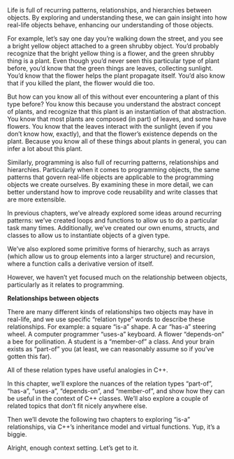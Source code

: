 Life is full of recurring patterns, relationships, and hierarchies between objects. By exploring and understanding these, we can gain insight into how real-life objects behave, enhancing our understanding of those objects.

For example, let’s say one day you’re walking down the street, and you see a bright yellow object attached to a green shrubby object. You’d probably recognize that the bright yellow thing is a flower, and the green shrubby thing is a plant. Even though you’d never seen this particular type of plant before, you’d know that the green things are leaves, collecting sunlight. You’d know that the flower helps the plant propagate itself. You’d also know that if you killed the plant, the flower would die too.

But how can you know all of this without ever encountering a plant of this type before? You know this because you understand the abstract concept of plants, and recognize that this plant is an instantiation of that abstraction. You know that most plants are composed (in part) of leaves, and some have flowers. You know that the leaves interact with the sunlight (even if you don’t know how, exactly), and that the flower’s existence depends on the plant. Because you know all of these things about plants in general, you can infer a lot about this plant.

Similarly, programming is also full of recurring patterns, relationships and hierarchies. Particularly when it comes to programming objects, the same patterns that govern real-life objects are applicable to the programming objects we create ourselves. By examining these in more detail, we can better understand how to improve code reusability and write classes that are more extensible.

In previous chapters, we’ve already explored some ideas around recurring patterns: we’ve created loops and functions to allow us to do a particular task many times. Additionally, we’ve created our own enums, structs, and classes to allow us to instantiate objects of a given type.



We’ve also explored some primitive forms of hierarchy, such as arrays (which allow us to group elements into a larger structure) and recursion, where a function calls a derivative version of itself.

However, we haven’t yet focused much on the relationship between objects, particularly as it relates to programming.

**Relationships between objects**

There are many different kinds of relationships two objects may have in real-life, and we use specific “relation type” words to describe these relationships. For example: a square “is-a” shape. A car “has-a” steering wheel. A computer programmer “uses-a” keyboard. A flower “depends-on” a bee for pollination. A student is a “member-of” a class. And your brain exists as “part-of” you (at least, we can reasonably assume so if you’ve gotten this far).

All of these relation types have useful analogies in C++.

In this chapter, we’ll explore the nuances of the relation types “part-of”, “has-a”, “uses-a”, “depends-on”, and “member-of”, and show how they can be useful in the context of C++ classes. We’ll also explore a couple of related topics that don’t fit nicely anywhere else.



Then we’ll devote the following two chapters to exploring “is-a” relationships, via C++’s inheritance model and virtual functions. Yup, it’s a biggie.

Alright, enough context setting. Let’s get to it.